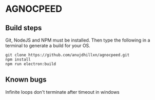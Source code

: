 # AGNOCPEED

## Build steps

Git, NodeJS and NPM must be installed. Then type the following in a terminal to generate a build for your OS.

```
git clone https://github.com/anujdhillxn/agnocpeed.git
npm install
npm run electron:build
```

## Known bugs

Infinite loops don't terminate after timeout in windows
